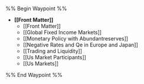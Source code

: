 %% Begin Waypoint %%
- **[[Front Matter]]**
	- [[Front Matter]]
	- [[Global Fixed Income Markets]]
	- [[Monetary Policy with Abundantreserves]]
	- [[Negative Rates and Qe in Europe and Japan]]
	- [[Trading and Liquidity]]
	- [[Us Market Participants]]
	- [[Us Markets]]

%% End Waypoint %%